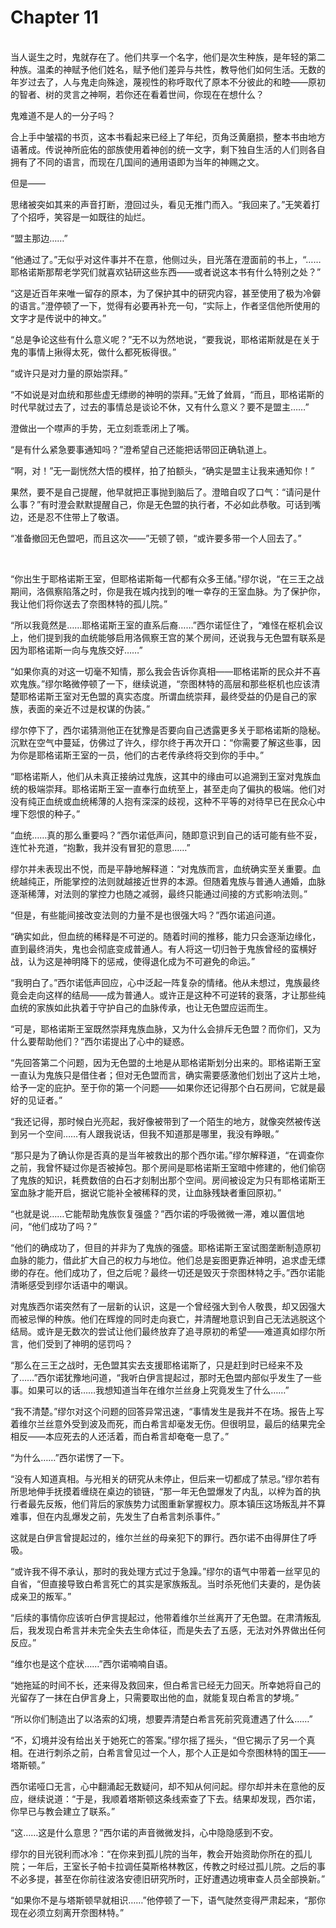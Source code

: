 # Chapter 11

<br>
当人诞生之时，鬼就存在了。他们共享一个名字，他们是次生种族，是年轻的第二种族。温柔的神赋予他们姓名，赋予他们差异与共性，教导他们如何生活。无数的年岁过去了，人与鬼走向殊途，蔑视性的称呼取代了原本不分彼此的和睦——原初的智者、树的灵言之神啊，若你还在看着世间，你现在在想什么？

鬼难道不是人的一分子吗？

合上手中皱褶的书页，这本书看起来已经上了年纪，页角泛黄磨损，整本书由地方语著成。传说神所庇佑的部族使用着神创的统一文字，剩下独自生活的人们则各自拥有了不同的语言，而现在几国间的通用语即为当年的神赐之文。

但是——

思绪被突如其来的声音打断，澄回过头，看见无推门而入。“我回来了。”无笑着打了个招呼，笑容是一如既往的灿烂。

“盟主那边……”

“他通过了。”无似乎对这件事并不在意，他侧过头，目光落在澄面前的书上，“……耶格诺斯那帮老学究们就喜欢钻研这些东西——或者说这本书有什么特别之处？”

“这是近百年来唯一留存的原本，为了保护其中的研究内容，甚至使用了极为冷僻的语言。”澄停顿了一下，觉得有必要再补充一句，“实际上，作者坚信他所使用的文字才是传说中的神文。”

“总是争论这些有什么意义呢？”无不以为然地说，“要我说，耶格诺斯就是在关于鬼的事情上揪得太死，做什么都死板得很。”

“或许只是对力量的原始崇拜。”

“不如说是对血统和那些虚无缥缈的神明的崇拜。”无耸了耸肩，“而且，耶格诺斯的时代早就过去了，过去的事情总是谈论不休，又有什么意义？要不是盟主……”

澄做出一个噤声的手势，无立刻乖乖闭上了嘴。

“是有什么紧急要事通知吗？”澄希望自己还能把话带回正确轨道上。

“啊，对！”无一副恍然大悟的模样，拍了拍额头，“确实是盟主让我来通知你！”  

果然，要不是自己提醒，他早就把正事抛到脑后了。澄暗自叹了口气：“请问是什么事？”有时澄会默默提醒自己，你是无色盟的执行者，不必如此恭敬。可话到嘴边，还是忍不住带上了敬语。  

“准备撤回无色盟吧，而且这次——”无顿了顿，“或许要多带一个人回去了。”

<br>

“你出生于耶格诺斯王室，但耶格诺斯每一代都有众多王储。”缪尔说，“在三王之战期间，洛佩察陷落之时，你是我在城内找到的唯一幸存的王室血脉。为了保护你，我让他们将你送去了奈图林特的孤儿院。”  

“所以我竟然是……耶格诺斯王室的直系后裔……”西尔诺怔住了，“难怪在枢机会议上，他们提到我的血统能够启用洛佩察王宫的某个房间，还说我与无色盟有联系是因为耶格诺斯一向与鬼族交好……”  

“如果你真的对这一切毫不知情，那么我会告诉你真相——耶格诺斯的民众并不喜欢鬼族。”缪尔略微停顿了一下，继续说道，“奈图林特的高层和那些枢机也应该清楚耶格诺斯王室对无色盟的真实态度。所谓血统崇拜，最终受益的仍是自己的家族，表面的亲近不过是权谋的伪装。”

缪尔停下了，西尔诺猜测他正在犹豫是否要向自己透露更多关于耶格诺斯的隐秘。沉默在空气中蔓延，仿佛过了许久，缪尔终于再次开口：“你需要了解这些事，因为你是耶格诺斯王室的一员，他们的古老传承终将交到你的手中。”

“耶格诺斯人，他们从未真正接纳过鬼族，这其中的缘由可以追溯到王室对鬼族血统的极端崇拜。耶格诺斯王室一直奉行血统至上，甚至走向了偏执的极端。他们对没有纯正血统或血统稀薄的人抱有深深的歧视，这种不平等的对待早已在民众心中埋下怨恨的种子。”

“血统……真的那么重要吗？”西尔诺低声问，随即意识到自己的话可能有些不妥，连忙补充道，“抱歉，我并没有冒犯的意思……”

缪尔并未表现出不悦，而是平静地解释道：“对鬼族而言，血统确实至关重要。血统越纯正，所能掌控的法则就越接近世界的本源。但随着鬼族与普通人通婚，血脉逐渐稀薄，对法则的掌控力也随之减弱，最终只能通过间接的方式影响法则。”

“但是，有些能间接改变法则的力量不是也很强大吗？”西尔诺追问道。

“确实如此，但血统的稀释是不可逆的。随着时间的推移，能力只会逐渐边缘化，直到最终消失，鬼也会彻底变成普通人。有人将这一切归咎于鬼族曾经的蛮横好战，认为这是神明降下的惩戒，使得退化成为不可避免的命运。”

“我明白了。”西尔诺低声回应，心中泛起一阵复杂的情绪。他从未想过，鬼族最终竟会走向这样的结局——成为普通人。或许正是这种不可逆转的衰落，才让那些纯血统的家族如此执着于守护自己的血脉传承，也让无色盟应运而生。

“可是，耶格诺斯王室既然崇拜鬼族血脉，又为什么会排斥无色盟？而你们，又为什么要帮助他们？”西尔诺提出了心中的疑惑。

“先回答第二个问题，因为无色盟的土地是从耶格诺斯划分出来的。耶格诺斯王室一直认为鬼族只是借住者；但对无色盟而言，确实需要感激他们划出了这片土地，给予一定的庇护。至于你的第一个问题——如果你还记得那个白石房间，它就是最好的见证者。”

“我还记得，那时候白光亮起，我好像被带到了一个陌生的地方，就像突然被传送到另一个空间……有人跟我说话，但我不知道那是哪里，我没有睁眼。”

“那只是为了确认你是否真的是当年被救出的那个西尔诺。”缪尔解释道，“在调查你之前，我曾怀疑过你是否被掉包。那个房间是耶格诺斯王室暗中修建的，他们偷窃了鬼族的知识，耗费数倍的白石才刻制出那个空间。房间被设定为只有耶格诺斯王室血脉才能开启，据说它能补全被稀释的灵，让血脉残缺者重回原初。”

“也就是说……它能帮助鬼族恢复强盛？”西尔诺的呼吸微微一滞，难以置信地问，“他们成功了吗？”

“他们的确成功了，但目的并非为了鬼族的强盛。耶格诺斯王室试图垄断制造原初血脉的能力，借此扩大自己的权力与地位。他们总是妄图更靠近神明，追求虚无缥缈的存在。他们成功了，但之后呢？最终一切还是毁灭于奈图林特之手。”西尔诺能清晰感受到缪尔话语中的嘲讽。

对鬼族西尔诺突然有了一层新的认识，这是一个曾经强大到令人敬畏，却又因强大而被忌惮的种族。他们在辉煌的同时走向衰亡，并清醒地意识到自己无法逃脱这个结局。或许是无数次的尝试让他们最终放弃了追寻原初的希望——难道真如缪尔所言，他们受到了神明的惩罚吗？

“那么在三王之战时，无色盟其实去支援耶格诺斯了，只是赶到时已经来不及了……”西尔诺犹豫地问道，“我听白伊言提起过，那时无色盟内部似乎发生了一些事。如果可以的话……我想知道当年在维尔兰丝身上究竟发生了什么……”

“我不清楚。”缪尔对这个问题的回答异常迅速，“事情发生是我并不在场。报告上写着维尔兰丝意外受到波及而死，而白希言却毫发无伤。但很明显，最后的结果完全相反——本应死去的人还活着，而白希言却奄奄一息了。”

“为什么……”西尔诺愣了一下。

“没有人知道真相。与光相关的研究从未停止，但后来一切都成了禁忌。”缪尔若有所思地伸手抚摸着缠绕在桌边的锁链，“那一年无色盟爆发了内乱，以梓为首的执行者最先反叛，他们背后的家族势力试图重新掌握权力。原本镇压这场叛乱并不算难事，但在内乱爆发之前，先发生了白希言刺杀事件。”

这就是白伊言曾提起过的，维尔兰丝的母亲犯下的罪行。西尔诺不由得屏住了呼吸。

“或许我不得不承认，那时的我处理方式过于急躁。”缪尔的语气中带着一丝罕见的自省，“但直接导致白希言死亡的其实是家族叛乱。当时杀死他们夫妻的，是伪装成亲卫的叛军。”

“后续的事情你应该听白伊言提起过，他带着维尔兰丝离开了无色盟。在肃清叛乱后，我发现白希言并未完全失去生命体征，而是失去了五感，无法对外界做出任何反应。”

“维尔也是这个症状……”西尔诺喃喃自语。

“她拖延的时间不长，还来得及救回来，但白希言已经无力回天。所幸她将自己的光留存了一抹在白伊言身上，只需要取出他的血，就能复现白希言的梦境。”

“所以你们制造出了以洛索的幻境，想要弄清楚白希言死前究竟遭遇了什么……”

“不，幻境并没有给出关于她死亡的答案。”缪尔摇了摇头，“但它揭示了另一个真相。在进行刺杀之前，白希言曾见过一个人，那个人正是如今奈图林特的国王——塔斯顿。”

西尔诺哑口无言，心中翻涌起无数疑问，却不知从何问起。缪尔却并未在意他的反应，继续说道：“于是，我顺着塔斯顿这条线索查了下去。结果却发现，西尔诺，你早已与教会建立了联系。”

“这……这是什么意思？”西尔诺的声音微微发抖，心中隐隐感到不安。

缪尔的目光锐利而冰冷：“在你来到孤儿院的当年，教会开始资助你所在的孤儿院；一年后，王室长子帕卡拉调任莫斯格林教区，传教之时经过孤儿院。之后的事不必多提，甚至在你前往波洛安德旧研究所时，正好遭遇边境审查人员全部换新。”

“如果你不是与塔斯顿早就相识……”他停顿了一下，语气陡然变得严肃起来，“那你现在必须立刻离开奈图林特。”
